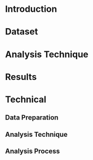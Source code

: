 # Introduction

# Dataset

# Analysis Technique

# Results

# Technical

## Data Preparation

## Analysis Technique

## Analysis Process